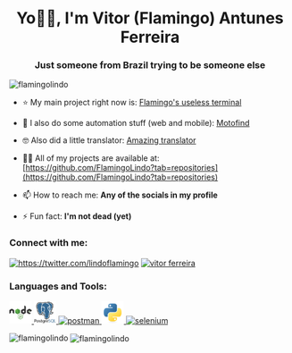 <h1 align="center">Yo👋🥸, I'm Vitor (Flamingo) Antunes Ferreira</h1>
<h3 align="center">Just someone from Brazil trying to be someone else</h3>

<p align="left"> <img src="https://komarev.com/ghpvc/?username=flamingolindo&label=Profile%20views&color=0e75b6&style=flat" alt="flamingolindo" /> </p>

- ⭐ My main project right now is: [Flamingo's useless terminal](https://github.com/FlamingoLindo/Home_teminal)

- 🤖 I also do some automation stuff (web and mobile): [Motofind](https://github.com/FlamingoLindo/AutoMotorFind)

- 🤓 Also did a little translator: [Amazing translator](https://github.com/FlamingoLindo/Shit_Translator)

- 👨‍💻 All of my projects are available at: [https://github.com/FlamingoLindo?tab=repositories](https://github.com/FlamingoLindo?tab=repositories)

- 📫 How to reach me: **Any of the socials in my profile**

- ⚡ Fun fact: **I'm not dead (yet)**

<h3 align="left">Connect with me:</h3>
<p align="left">
<a href="https://twitter.com/https://twitter.com/lindoflamingo" target="blank"><img align="center" src="https://raw.githubusercontent.com/rahuldkjain/github-profile-readme-generator/master/src/images/icons/Social/twitter.svg" alt="https://twitter.com/lindoflamingo" height="30" width="40" /></a>
<a href="https://linkedin.com/in/vitor ferreira" target="blank"><img align="center" src="https://raw.githubusercontent.com/rahuldkjain/github-profile-readme-generator/master/src/images/icons/Social/linked-in-alt.svg" alt="vitor ferreira" height="30" width="40" /></a>
</p>

<h3 align="left">Languages and Tools:</h3>
<p align="left"> <a href="https://nodejs.org" target="_blank" rel="noreferrer"> <img src="https://raw.githubusercontent.com/devicons/devicon/master/icons/nodejs/nodejs-original-wordmark.svg" alt="nodejs" width="40" height="40"/> </a> <a href="https://www.postgresql.org" target="_blank" rel="noreferrer"> <img src="https://raw.githubusercontent.com/devicons/devicon/master/icons/postgresql/postgresql-original-wordmark.svg" alt="postgresql" width="40" height="40"/> </a> <a href="https://postman.com" target="_blank" rel="noreferrer"> <img src="https://www.vectorlogo.zone/logos/getpostman/getpostman-icon.svg" alt="postman" width="40" height="40"/> </a> <a href="https://www.python.org" target="_blank" rel="noreferrer"> <img src="https://raw.githubusercontent.com/devicons/devicon/master/icons/python/python-original.svg" alt="python" width="40" height="40"/> </a> <a href="https://www.selenium.dev" target="_blank" rel="noreferrer"> <img src="https://raw.githubusercontent.com/detain/svg-logos/780f25886640cef088af994181646db2f6b1a3f8/svg/selenium-logo.svg" alt="selenium" width="40" height="40"/> </a> </p>

<p><img align="left" src="https://github-readme-stats.vercel.app/api/top-langs?username=flamingolindo&show_icons=true&locale=en&layout=compact" alt="flamingolindo" /></p>

<p>&nbsp;<img align="center" src="https://github-readme-stats.vercel.app/api?username=flamingolindo&show_icons=true&locale=en" alt="flamingolindo" /></p>

